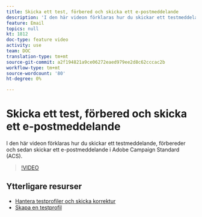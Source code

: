 ```yaml
---
title: Skicka ett test, förbered och skicka ett e-postmeddelande
description: 'I den här videon förklaras hur du skickar ett testmeddelande, förbereder och sedan skickar ett e-postmeddelande i Adobe Campaign Standard (ACS). '
feature: Email
topics: null
kt: 1812
doc-type: feature video
activity: use
team: DOC
translation-type: tm+mt
source-git-commit: a2f194821a9ce06272eaed979ee2d8c62cccac2b
workflow-type: tm+mt
source-wordcount: '80'
ht-degree: 0%

---
```



# Skicka ett test, förbered och skicka ett e-postmeddelande

I den här videon förklaras hur du skickar ett testmeddelande, förbereder och sedan skickar ett e-postmeddelande i Adobe Campaign Standard (ACS).

>[!VIDEO](https://video.tv.adobe.com/v/24013/)

## Ytterligare resurser

* [Hantera testprofiler och skicka korrektur](https://docs.adobe.com/content/help/en/campaign-standard/using/testing-and-sending/preparing-and-testing-messages/managing-test-profiles-and-sending-proofs.html)
* [Skapa en testprofil](/help/profiles-and-audiences/creating-a-profile.md)

